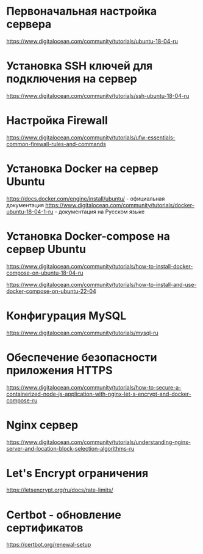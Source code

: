 # Первоначальная настройка сервера

https://www.digitalocean.com/community/tutorials/ubuntu-18-04-ru

# Установка SSH ключей для подключения на сервер

https://www.digitalocean.com/community/tutorials/ssh-ubuntu-18-04-ru


# Настройка Firewall 

https://www.digitalocean.com/community/tutorials/ufw-essentials-common-firewall-rules-and-commands


# Установка Docker на сервер Ubuntu

https://docs.docker.com/engine/install/ubuntu/ - официальная документация
https://www.digitalocean.com/community/tutorials/docker-ubuntu-18-04-1-ru - документация на Русском языке


# Установка Docker-compose на сервер Ubuntu

https://www.digitalocean.com/community/tutorials/how-to-install-docker-compose-on-ubuntu-18-04-ru

https://www.digitalocean.com/community/tutorials/how-to-install-and-use-docker-compose-on-ubuntu-22-04


# Конфигурация MySQL

https://www.digitalocean.com/community/tutorials/mysql-ru


# Обеспечение безопасности приложения HTTPS

https://www.digitalocean.com/community/tutorials/how-to-secure-a-containerized-node-js-application-with-nginx-let-s-encrypt-and-docker-compose-ru

# Nginx сервер

https://www.digitalocean.com/community/tutorials/understanding-nginx-server-and-location-block-selection-algorithms-ru


# Let's Encrypt ограничения
https://letsencrypt.org/ru/docs/rate-limits/


# Certbot - обновление сертификатов

https://certbot.org/renewal-setup



